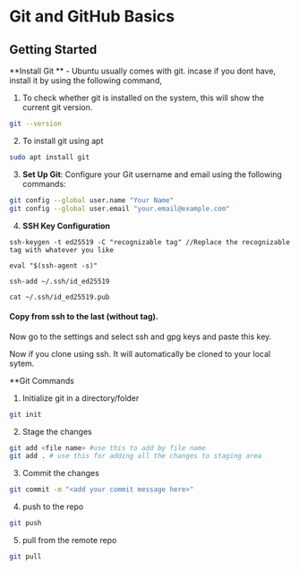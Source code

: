 # Git and GitHub Basics


## Getting Started

**Install Git ** - Ubuntu usually comes with git. incase if you dont have, install it by using the following command,

1. To check whether git is installed on the system, this will show the current git version.
```bash
git --version
```
2. To install git using apt 
```bash
sudo apt install git
```
3. **Set Up Git**: Configure your Git username and email using the following commands:
```bash
git config --global user.name "Your Name"
git config --global user.email "your.email@example.com"
```

4. **SSH Key Configuration**
```
ssh-keygen -t ed25519 -C "recognizable tag" //Replace the recognizable tag with whatever you like
```
```
eval "$(ssh-agent -s)"

ssh-add ~/.ssh/id_ed25519

cat ~/.ssh/id_ed25519.pub
```
#### Copy from ssh to the last (without tag).

Now go to the settings and select ssh and gpg keys and paste this key.

Now if you clone using ssh. It will automatically be cloned to your local sytem.


**Git Commands

1. Initialize git in a directory/folder
```bash
git init
```
2. Stage the changes
```bash
git add <file name> #use this to add by file name
git add . # use this for adding all the changes to staging area
```
3. Commit the changes
```bash
git commit -m "<add your commit message here>"
```

4. push to the repo
```bash
git push
```
5. pull from the remote repo
```bash
git pull 
```



